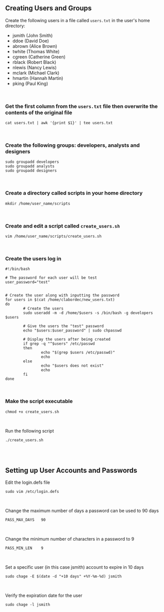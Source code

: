 ## Creating Users and Groups

Create the following users in a file called `users.txt` in the user's home directory:
- jsmith (John Smith)
- ddoe (David Doe)
- abrown (Alice Brown)
- twhite (Thomas White)
- cgreen (Catherine Green)
- rblack (Robert Black)
- nlewis (Nancy Lewis)
- mclark (Michael Clark)
- hmartin (Hannah Martin)
- pking (Paul King)

<br>

### Get the first column from the `users.txt` file then overwrite the contents of the original file
```
cat users.txt | awk '{print $1}' | tee users.txt
```

<br>

### Create the following groups: developers, analysts and designers
```
sudo groupadd developers
sudo groupadd analysts
sudo groupadd designers
```

<br>

### Create a directory called scripts in your home directory
```
mkdir /home/user_name/scripts
```

<br>

### Create and edit a script called `create_users.sh`
```
vim /home/user_name/scripts/create_users.sh
```

<br>

### Create the users log in
```
#!/bin/bash

# The password for each user will be test
user_password="test"


# Create the user along with inputting the password
for users in $(cat /home/clabordec/new_users.txt)
do
        # Create the users
        sudo useradd -m -d /home/$users -s /bin/bash -g developers $users

        # Give the users the "test" password
        echo "$users:$user_password" | sudo chpasswd

        # Display the users after being created
        if grep -q "^$users" /etc/passwd
        then
                echo "$(grep $users /etc/passwd)"
                echo
        else
                echo "$users does not exist"
                echo
        fi
done
```

<br>

### Make the script executable
```
chmod +x create_users.sh
```

<br>

Run the following script
```
./create_users.sh
```

<br>
<br>

## Setting up User Accounts and Passwords

Edit the login.defs file
```
sudo vim /etc/login.defs
```

<br>

Change the maximum number of days a password can be used to 90 days
```
PASS_MAX_DAYS   90
```

<br>

Change the minimum number of characters in a password to 9
```
PASS_MIN_LEN    9
```

<br>

Set a specific user (in this case jsmith) account to expire in 10 days
```
sudo chage -E $(date -d "+10 days" +%Y-%m-%d) jsmith
```

<br>

Verify the expiration date for the user
```
sudo chage -l jsmith
```
